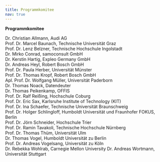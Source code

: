 ```yaml
---
title: Programmkomitee
nav: true
---
```

__Programmkomitee__

Dr. Christian Allmann, Audi AG\
Prof. Dr. Marcel Baunach, Technische Universität Graz\
Prof. Dr. Lenz Belzner, Technische Hochschule Ingolstadt\
Dr. Mirko Conrad, samoconsult GmbH\
Dr. Kerstin Hartig, Expleo Germany GmbH\
Dr. Andreas Heyl, Robert Bosch GmbH\
Prof. Dr. Paula Herber, Universität Münster\
Prof. Dr. Thomas Kropf, Robert Bosch GmbH\
Apl. Prof. Dr. Wolfgang Müller, Universität Paderborn\
Dr. Thomas Noack, Datendeuter\
Dr. Thomas Peikenkamp, OFFIS\
Prof. Dr. Ralf Reißing, Hochschule Coburg\
Prof. Dr. Eric Sax, Karlsruhe Institute of Technology (KIT)\
Prof. Dr. Ina Schaefer, Technische Universität Braunschweig\
Prof. Dr. Holger Schlingloff, Humboldt Universität und Fraunhofer FOKUS, Berlin\
Prof. Dr. Jörn Schneider, Hochschule Trier\
Prof. Dr. Ramin Tavakoli, Technische Hochschule Nürnberg\
Prof. Dr. Thomas Thüm, Universität Ulm\
Dr. Thomas Vogel, Humboldt Universität zu Berlin\
Prof. Dr. Andreas Vogelsang, Universität zu Köln\
Dr. Rebekka Wohlrab, Carnegie Mellon University
Dr. Andreas Wortmann, Universität Stuttgart
